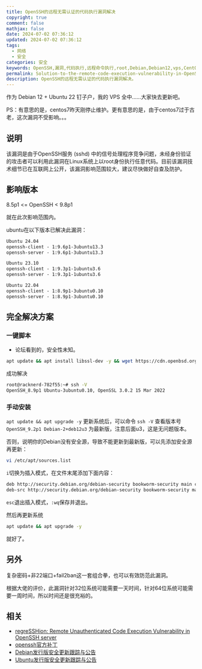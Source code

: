 ```yaml
---
title: OpenSSH的远程无需认证的代码执行漏洞解决
copyright: true
comment: false
mathjax: false
date: 2024-07-02 07:36:12
updated: 2024-07-02 07:36:12
tags:
  - 网络
  - 安全
categories: 安全
keywords: OpenSSH,漏洞,代码执行,远程命令执行,root,Debian,Debian12,vps,CentOS7,Ubuntu22,安全,fail2ban,22,ssh
permalink: Solution-to-the-remote-code-execution-vulnerability-in-OpenSSH-without-authentication/
description: OpenSSH的远程无需认证的代码执行漏洞解决。
---
```

作为 Debian 12 + Ubuntu 22 钉子户，我的 VPS 全中……大家快去更新吧。

PS：有意思的是，centos7昨天刚停止维护。更有意思的是，由于centos7过于古老，这次漏洞不受影响。。。

<!-- more -->
## 说明

该漏洞是由于OpenSSH服务 (sshd) 中的信号处理程序竞争问题，未经身份验证的攻击者可以利用此漏洞在Linux系统上以root身份执行任意代码。目前该漏洞技术细节已在互联网上公开，该漏洞影响范围较大，建议尽快做好自查及防护。

## 影响版本

8.5p1 <= OpenSSH < 9.8p1

就在此次影响范围内。

ubuntu在以下版本已解决此漏洞：

```txt
Ubuntu 24.04
openssh-client - 1:9.6p1-3ubuntu13.3
openssh-server - 1:9.6p1-3ubuntu13.3

Ubuntu 23.10
openssh-client - 1:9.3p1-1ubuntu3.6
openssh-server - 1:9.3p1-1ubuntu3.6

Ubuntu 22.04
openssh-client - 1:8.9p1-3ubuntu0.10
openssh-server - 1:8.9p1-3ubuntu0.10
```

## 完全解决方案

### 一键脚本

- 论坛看到的，安全性未知。

```bash
apt update && apt install libssl-dev -y && wget https://cdn.openbsd.org/pub/OpenBSD/OpenSSH/portable/openssh-9.8p1.tar.gz && tar -zvxf openssh-9.8p1.tar.gz && cd openssh-9.8p1&& ./configure && make && make install && cd .. && rm -rf openssh-9.8p1 && rm openssh-9.8p1.tar.gz
```

成功解决

```bash
root@racknerd-782f55:~# ssh -V
OpenSSH_8.9p1 Ubuntu-3ubuntu0.10, OpenSSL 3.0.2 15 Mar 2022
```

### 手动安装

`apt update && apt upgrade -y` 更新系统后，可以命令 `ssh -V` 查看版本号 `OpenSSH_9.2p1 Debian-2+deb12u3` 为最新版，注意后面u3，这是无问题版本。

否则，说明你的Debian没有安全源，导致不能更新到最新版，可以先添加安全源再更新：

```bash
vi /etc/apt/sources.list
```

`i`切换为插入模式，在文件末尾添加下面内容：

```bash
deb http://security.debian.org/debian-security bookworm-security main contrib non-free non-free-firmware
deb-src http://security.debian.org/debian-security bookworm-security main contrib non-free non-free-firmware
```

`esc`退出插入模式，`:wq`保存并退出。

然后再更新系统

```bash
apt update && apt upgrade -y 
```

就好了。

## 另外

复杂密码+非22端口+fail2ban这一套组合拳，也可以有效防范此漏洞。

根据大佬的评价，此漏洞针对32位系统可能需要一天时间，针对64位系统可能需要一周时间，所以时间还是很充裕的。

## 相关

- [regreSSHion: Remote Unauthenticated Code Execution Vulnerability in OpenSSH server](https://blog.qualys.com/vulnerabilities-threat-research/2024/07/01/regresshion-remote-unauthenticated-code-execution-vulnerability-in-openssh-server)
- [openssh官方补丁](https://www.openssh.com/releasenotes.html)
- [Debian发行版安全更新跟踪与公告](https://security-tracker.debian.org/tracker/DSA-5724-1)
- [Ubuntu发行版安全更新跟踪与公告](https://ubuntu.com/security/notices/USN-6859-1)
